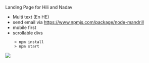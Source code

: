 Landing Page for Hili and Nadav

- Multi text (En HE)
- send email via https://www.npmjs.com/package/node-mandrill
- mobile first
- scrollable divs

```
	> npm install
	> npm start
```

![](/demo.png)
